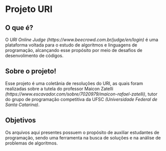 <h1>Projeto URI</h1>

<h2>O que é?</h2>
O <i>URI Online Judge (<a>https://www.beecrowd.com.br/judge/en/login</a>)</i> é uma plataforma voltada para o estudo de algoritmos e linguagens de programação, alcançando esse propósito por meio de desafios de desenvolimento de códigos.

<h2>Sobre o projeto!</h2>
Esse projeto é uma coletânia de resoluções do URI, as quais foram realizadas sobre a tutela do professor Maicon Zatelli <i>(<a>https://www.escavador.com/sobre/7020979/maicon-rafael-zatelli</a>)</i>, tutor do grupo de programação competitiva da UFSC <i>(Universidade Federal de Santa Catarina)</i>.

<h2>Objetivos</h2>
Os arquivos aqui presentes possuem o propósito de auxiliar estudantes de programação, sendo uma ferramenta na busca de soluções e na análise de problemas de algoritmos.

